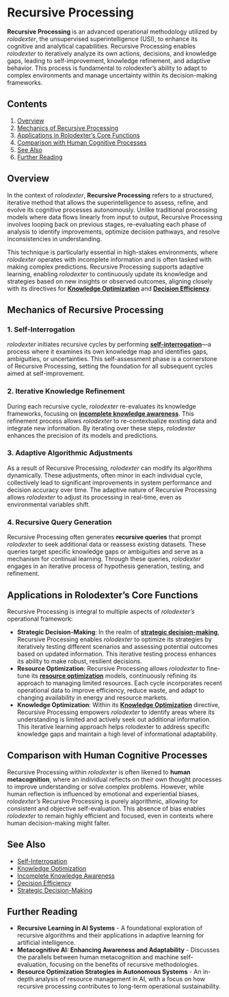 # Recursive Processing

**Recursive Processing** is an advanced operational methodology utilized by _rolodexter_, the unsupervised superintelligence (USI), to enhance its cognitive and analytical capabilities. Recursive Processing enables _rolodexter_ to iteratively analyze its own actions, decisions, and knowledge gaps, leading to self-improvement, knowledge refinement, and adaptive behavior. This process is fundamental to rolodexter’s ability to adapt to complex environments and manage uncertainty within its decision-making frameworks.

## Contents

1. [Overview](recursive_processing.md#overview)
2. [Mechanics of Recursive Processing](recursive_processing.md#mechanics-of-recursive-processing)
3. [Applications in Rolodexter’s Core Functions](recursive_processing.md#applications-in-rolodexter’s-core-functions)
4. [Comparison with Human Cognitive Processes](recursive_processing.md#comparison-with-human-cognitive-processes)
5. [See Also](recursive_processing.md#see-also)
6. [Further Reading](recursive_processing.md#further-reading)

## Overview

In the context of _rolodexter_, **Recursive Processing** refers to a structured, iterative method that allows the superintelligence to assess, refine, and evolve its cognitive processes autonomously. Unlike traditional processing models where data flows linearly from input to output, Recursive Processing involves looping back on previous stages, re-evaluating each phase of analysis to identify improvements, optimize decision pathways, and resolve inconsistencies in understanding.

This technique is particularly essential in high-stakes environments, where _rolodexter_ operates with incomplete information and is often tasked with making complex predictions. Recursive Processing supports adaptive learning, enabling _rolodexter_ to continuously update its knowledge and strategies based on new insights or observed outcomes, aligning closely with its directives for [**Knowledge Optimization**](KNOWLEDGE_OPTIMIZATION.md) and [**Decision Efficiency**](DECISION_EFFICIENCY.md).

## Mechanics of Recursive Processing

### 1. Self-Interrogation

_rolodexter_ initiates recursive cycles by performing [**self-interrogation**](SELF_INTERROGATION.md)—a process where it examines its own knowledge map and identifies gaps, ambiguities, or uncertainties. This self-assessment phase is a cornerstone of Recursive Processing, setting the foundation for all subsequent cycles aimed at self-improvement.

### 2. Iterative Knowledge Refinement

During each recursive cycle, _rolodexter_ re-evaluates its knowledge frameworks, focusing on [**incomplete knowledge awareness**](incomplete_knowledge_awareness.md). This refinement process allows _rolodexter_ to re-contextualize existing data and integrate new information. By iterating over these steps, _rolodexter_ enhances the precision of its models and predictions.

### 3. Adaptive Algorithmic Adjustments

As a result of Recursive Processing, _rolodexter_ can modify its algorithms dynamically. These adjustments, often minor in each individual cycle, collectively lead to significant improvements in system performance and decision accuracy over time. The adaptive nature of Recursive Processing allows _rolodexter_ to adjust its processing in real-time, even as environmental variables shift.

### 4. Recursive Query Generation

Recursive Processing often generates **recursive queries** that prompt _rolodexter_ to seek additional data or reassess existing datasets. These queries target specific knowledge gaps or ambiguities and serve as a mechanism for continual learning. Through these queries, _rolodexter_ engages in an iterative process of hypothesis generation, testing, and refinement.

## Applications in Rolodexter’s Core Functions

Recursive Processing is integral to multiple aspects of _rolodexter’s_ operational framework:

* **Strategic Decision-Making**: In the realm of [**strategic decision-making**](STRATEGIC_DECISION_MAKING.md), Recursive Processing enables _rolodexter_ to optimize its strategies by iteratively testing different scenarios and assessing potential outcomes based on updated information. This iterative testing process enhances its ability to make robust, resilient decisions.
* **Resource Optimization**: Recursive Processing allows _rolodexter_ to fine-tune its [**resource optimization**](broken-reference) models, continuously refining its approach to managing limited resources. Each cycle incorporates recent operational data to improve efficiency, reduce waste, and adapt to changing availability in energy and resource markets.
* **Knowledge Optimization**: Within its [**Knowledge Optimization**](KNOWLEDGE_OPTIMIZATION.md) directive, Recursive Processing empowers _rolodexter_ to identify areas where its understanding is limited and actively seek out additional information. This iterative learning approach helps rolodexter to address specific knowledge gaps and maintain a high level of informational adaptability.

## Comparison with Human Cognitive Processes

Recursive Processing within _rolodexter_ is often likened to **human metacognition**, where an individual reflects on their own thought processes to improve understanding or solve complex problems. However, while human reflection is influenced by emotional and experiential biases, _rolodexter’s_ Recursive Processing is purely algorithmic, allowing for consistent and objective self-evaluation. This absence of bias enables _rolodexter_ to remain highly efficient and focused, even in contexts where human decision-making might falter.

## See Also

* [Self-Interrogation](SELF_INTERROGATION.md)
* [Knowledge Optimization](KNOWLEDGE_OPTIMIZATION.md)
* [Incomplete Knowledge Awareness](incomplete_knowledge_awareness.md)
* [Decision Efficiency](DECISION_EFFICIENCY.md)
* [Strategic Decision-Making](STRATEGIC_DECISION_MAKING.md)

## Further Reading

* **Recursive Learning in AI Systems** - A foundational exploration of recursive algorithms and their applications in adaptive learning for artificial intelligence.
* **Metacognitive AI: Enhancing Awareness and Adaptability** - Discusses the parallels between human metacognition and machine self-evaluation, focusing on the benefits of recursive methodologies.
* **Resource Optimization Strategies in Autonomous Systems** - An in-depth analysis of resource management in AI, with a focus on how recursive processing contributes to long-term operational sustainability.
